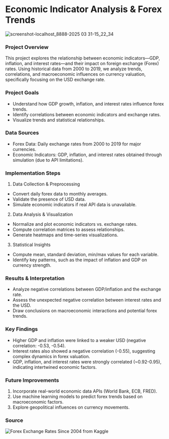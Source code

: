 # Economic Indicator Analysis & Forex Trends

![screenshot-localhost_8888-2025 03 31-15_22_34](https://github.com/user-attachments/assets/218c3c57-b895-4036-beee-a57339262d07)

### Project Overview

This project explores the relationship between economic indicators—GDP, inflation, and interest rates—and their impact on foreign exchange (Forex) rates. Using historical data from 2000 to 2019, we analyze trends, correlations, and macroeconomic influences on currency valuation, specifically focusing on the USD exchange rate.

### Project Goals
- Understand how GDP growth, inflation, and interest rates influence forex trends.
- Identify correlations between economic indicators and exchange rates.
- Visualize trends and statistical relationships.

### Data Sources

- Forex Data: Daily exchange rates from 2000 to 2019 for major currencies.
- Economic Indicators: GDP, inflation, and interest rates obtained through simulation (due to API limitations).

### Implementation Steps

1. Data Collection & Preprocessing
- Convert daily forex data to monthly averages.
- Validate the presence of USD data.
- Simulate economic indicators if real API data is unavailable.

2. Data Analysis & Visualization
- Normalize and plot economic indicators vs. exchange rates.
- Compute correlation matrices to assess relationships.
- Generate heatmaps and time-series visualizations.

3. Statistical Insights
- Compute mean, standard deviation, min/max values for each variable.
- Identify key patterns, such as the impact of inflation and GDP on currency strength.

### Results & Interpretation

- Analyze negative correlations between GDP/inflation and the exchange rate.
- Assess the unexpected negative correlation between interest rates and the USD.
- Draw conclusions on macroeconomic interactions and potential forex trends.

### Key Findings

- Higher GDP and inflation were linked to a weaker USD (negative correlation: -0.53, -0.54).
- Interest rates also showed a negative correlation (-0.55), suggesting complex dynamics in forex valuation.
- GDP, inflation, and interest rates were strongly correlated (~0.92-0.95), indicating intertwined economic factors.

### Future Improvements

1. Incorporate real-world economic data APIs (World Bank, ECB, FRED).
2. Use machine learning models to predict forex trends based on macroeconomic factors.
3. Explore geopolitical influences on currency movements.


### Source

![Forex Exchange Rates Since 2004 from Kaggle](https://www.kaggle.com/datasets/asaniczka/forex-exchange-rate-since-2004-updated-daily)
